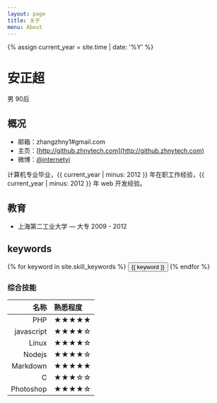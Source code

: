```yaml
---
layout: page
title: 关于
menu: About
---
```

{% assign current_year = site.time | date: '%Y' %}

安正超
===
男 90后

## 概况

- 邮箱：zhangzhny1#gmail.com
- 主页：[http://github.zhnytech.com](http://github.zhnytech.com)
- 微博：[@internetyi](http://weibo.com/internetyi)

计算机专业毕业，{{ current_year | minus: 2012 }} 年在职工作经验，{{ current_year | minus: 2012 }} 年 web 开发经验。

## 教育
- 上海第二工业大学 — 大专 2009 - 2012

## keywords
<div class="btn-inline">
{% for keyword in site.skill_keywords %} <button class="btn btn-outline" type="button">{{ keyword }}</button> {% endfor %}
</div>

### 综合技能

| 名称 | 熟悉程度
|--:|:--|
| PHP | ★★★★★ |
| javascript | ★★★★☆ |
| Linux | ★★★★☆ |
| Nodejs | ★★★★☆ |
| Markdown | ★★★★★ |
| C | ★★★☆☆ |
| Photoshop | ★★★★☆ |
